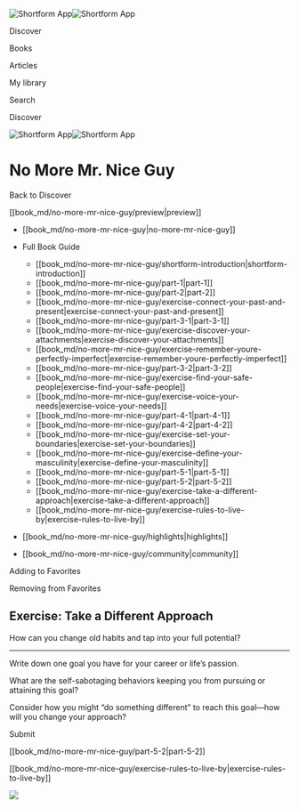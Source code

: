 ![Shortform App](/img/logo.36a2399e.svg)![Shortform App](/img/logo-dark.70c1b072.svg)

Discover

Books

Articles

My library

Search

Discover

![Shortform App](/img/logo.36a2399e.svg)![Shortform App](/img/logo-dark.70c1b072.svg)

# No More Mr. Nice Guy

Back to Discover

[[book_md/no-more-mr-nice-guy/preview|preview]]

  * [[book_md/no-more-mr-nice-guy|no-more-mr-nice-guy]]
  * Full Book Guide

    * [[book_md/no-more-mr-nice-guy/shortform-introduction|shortform-introduction]]
    * [[book_md/no-more-mr-nice-guy/part-1|part-1]]
    * [[book_md/no-more-mr-nice-guy/part-2|part-2]]
    * [[book_md/no-more-mr-nice-guy/exercise-connect-your-past-and-present|exercise-connect-your-past-and-present]]
    * [[book_md/no-more-mr-nice-guy/part-3-1|part-3-1]]
    * [[book_md/no-more-mr-nice-guy/exercise-discover-your-attachments|exercise-discover-your-attachments]]
    * [[book_md/no-more-mr-nice-guy/exercise-remember-youre-perfectly-imperfect|exercise-remember-youre-perfectly-imperfect]]
    * [[book_md/no-more-mr-nice-guy/part-3-2|part-3-2]]
    * [[book_md/no-more-mr-nice-guy/exercise-find-your-safe-people|exercise-find-your-safe-people]]
    * [[book_md/no-more-mr-nice-guy/exercise-voice-your-needs|exercise-voice-your-needs]]
    * [[book_md/no-more-mr-nice-guy/part-4-1|part-4-1]]
    * [[book_md/no-more-mr-nice-guy/part-4-2|part-4-2]]
    * [[book_md/no-more-mr-nice-guy/exercise-set-your-boundaries|exercise-set-your-boundaries]]
    * [[book_md/no-more-mr-nice-guy/exercise-define-your-masculinity|exercise-define-your-masculinity]]
    * [[book_md/no-more-mr-nice-guy/part-5-1|part-5-1]]
    * [[book_md/no-more-mr-nice-guy/part-5-2|part-5-2]]
    * [[book_md/no-more-mr-nice-guy/exercise-take-a-different-approach|exercise-take-a-different-approach]]
    * [[book_md/no-more-mr-nice-guy/exercise-rules-to-live-by|exercise-rules-to-live-by]]
  * [[book_md/no-more-mr-nice-guy/highlights|highlights]]
  * [[book_md/no-more-mr-nice-guy/community|community]]



Adding to Favorites 

Removing from Favorites 

## Exercise: Take a Different Approach

How can you change old habits and tap into your full potential?

* * *

Write down one goal you have for your career or life’s passion.

What are the self-sabotaging behaviors keeping you from pursuing or attaining this goal?

Consider how you might “do something different” to reach this goal—how will you change your approach?

Submit 

[[book_md/no-more-mr-nice-guy/part-5-2|part-5-2]]

[[book_md/no-more-mr-nice-guy/exercise-rules-to-live-by|exercise-rules-to-live-by]]

![](https://bat.bing.com/action/0?ti=56018282&Ver=2&mid=3976f5f3-4cf0-446d-b91e-fe1d0daf42d2&sid=f30c5e70639211ee87d33f0876d93783&vid=f30c9700639211eeb3a75d830392c94f&vids=0&msclkid=N&pi=0&lg=en-US&sw=800&sh=600&sc=24&nwd=1&tl=Shortform%20%7C%20Book&p=https%3A%2F%2Fwww.shortform.com%2Fapp%2Fbook%2Fno-more-mr-nice-guy%2Fexercise-take-a-different-approach&r=&lt=571&evt=pageLoad&sv=1&rn=83826)
